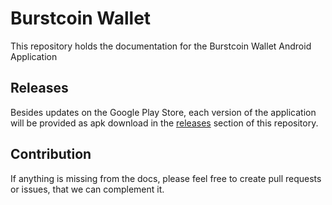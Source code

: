 # Burstcoin Wallet

This repository holds the documentation for the Burstcoin Wallet Android Application

## Releases

Besides updates on the Google Play Store, each version of the application will be provided as apk download in the [releases](https://github.com/cgebe/burstcoin-wallet/releases) section of this repository.

## Contribution

If anything is missing from the docs, please feel free to create pull requests or issues, that we can complement it.
